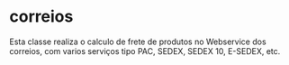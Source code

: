 correios
========

Esta classe realiza o calculo de frete de produtos no Webservice dos correios,
com varios serviços tipo PAC, SEDEX, SEDEX 10, E-SEDEX, etc.

